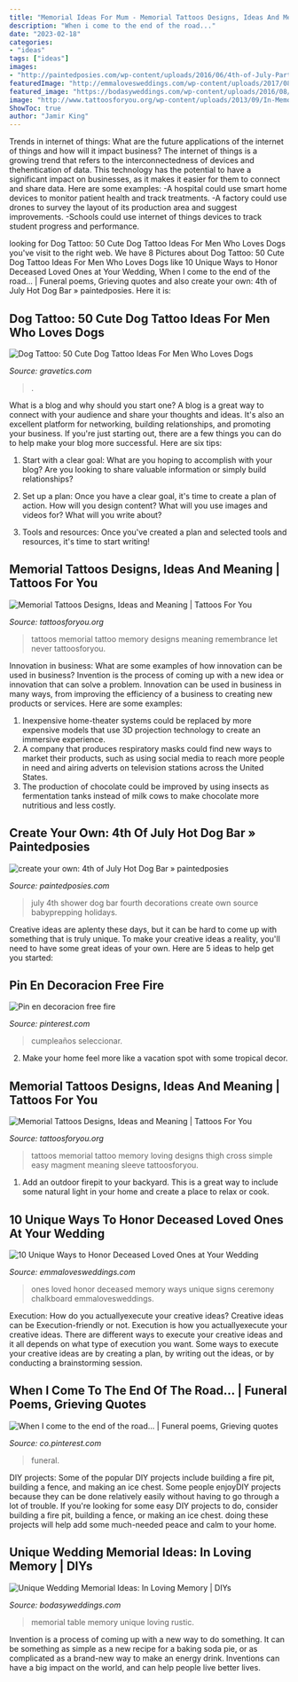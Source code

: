 ```yaml
---
title: "Memorial Ideas For Mum - Memorial Tattoos Designs, Ideas And Meaning"
description: "When i come to the end of the road..."
date: "2023-02-18"
categories:
- "ideas"
tags: ["ideas"]
images:
- "http://paintedposies.com/wp-content/uploads/2016/06/4th-of-July-Party-Ideas-paintedposies.com_.jpg"
featuredImage: "http://emmalovesweddings.com/wp-content/uploads/2017/08/in-memory-of-loved-ones-at-ceremony-with-chalkboard-signs.jpg"
featured_image: "https://bodasyweddings.com/wp-content/uploads/2016/08/wedding-memorial-tables-1.jpg"
image: "http://www.tattoosforyou.org/wp-content/uploads/2013/09/In-Memory-of-Tattoo-768x1024.jpg"
ShowToc: true
author: "Jamir King"
---
```



Trends in internet of things: What are the future applications of the internet of things and how will it impact business?
The internet of things is a growing trend that refers to the interconnectedness of devices and thehentication of data. This technology has the potential to have a significant impact on businesses, as it makes it easier for them to connect and share data. Here are some examples: 
-A hospital could use smart home devices to monitor patient health and track treatments. 
-A factory could use drones to survey the layout of its production area and suggest improvements. 
-Schools could use internet of things devices to track student progress and performance.

	

		
looking for Dog Tattoo: 50 Cute Dog Tattoo Ideas For Men Who Loves Dogs you've visit to the right web. We have 8 Pictures about Dog Tattoo: 50 Cute Dog Tattoo Ideas For Men Who Loves Dogs like 10 Unique Ways to Honor Deceased Loved Ones at Your Wedding, When I come to the end of the road... | Funeral poems, Grieving quotes and also create your own: 4th of July Hot Dog Bar » paintedposies. Here it is:
		
    
## Dog Tattoo: 50 Cute Dog Tattoo Ideas For Men Who Loves Dogs

<img loading=lazy src="https://www.gravetics.com/wp-content/uploads/2017/06/Wonderful-Dog-Tattoo-On-Neck.jpg" onerror="this.onerror=null;this.src='https://tse1.mm.bing.net/th?id=OIP.-6KfnUc9ej6tl5oQeyO1ugHaJ4&amp;pid=15.1';" alt="Dog Tattoo: 50 Cute Dog Tattoo Ideas For Men Who Loves Dogs">

_Source: gravetics.com_

>. 

	

What is a blog and why should you start one?
A blog is a great way to connect with your audience and share your thoughts and ideas. It's also an excellent platform for networking, building relationships, and promoting your business. If you're just starting out, there are a few things you can do to help make your blog more successful. Here are six tips:
1. Start with a clear goal: What are you hoping to accomplish with your blog? Are you looking to share valuable information or simply build relationships?

2. Set up a plan: Once you have a clear goal, it's time to create a plan of action. How will you design content? What will you use images and videos for? What will you write about?

3. Tools and resources: Once you've created a plan and selected tools and resources, it's time to start writing!

    
## Memorial Tattoos Designs, Ideas And Meaning | Tattoos For You

<img loading=lazy src="http://www.tattoosforyou.org/wp-content/uploads/2013/09/In-Memory-of-Tattoo-768x1024.jpg" onerror="this.onerror=null;this.src='https://tse3.mm.bing.net/th?id=OIP.S1PcYgy4-zsc2wJgJCUiNQHaJ4&amp;pid=15.1';" alt="Memorial Tattoos Designs, Ideas and Meaning | Tattoos For You">

_Source: tattoosforyou.org_

>tattoos memorial tattoo memory designs meaning remembrance let never tattoosforyou. 

	

Innovation in business: What are some examples of how innovation can be used in business?
Invention is the process of coming up with a new idea or innovation that can solve a problem. Innovation can be used in business in many ways, from improving the efficiency of a business to creating new products or services. Here are some examples: 
1. Inexpensive home-theater systems could be replaced by more expensive models that use 3D projection technology to create an immersive experience. 
2. A company that produces respiratory masks could find new ways to market their products, such as using social media to reach more people in need and airing adverts on television stations across the United States. 
3. The production of chocolate could be improved by using insects as fermentation tanks instead of milk cows to make chocolate more nutritious and less costly. 

    
## Create Your Own: 4th Of July Hot Dog Bar » Paintedposies

<img loading=lazy src="http://paintedposies.com/wp-content/uploads/2016/06/4th-of-July-Party-Ideas-paintedposies.com_.jpg" onerror="this.onerror=null;this.src='https://tse3.mm.bing.net/th?id=OIP.pk0YX9KF42hAw_UEPSBkRAHaK8&amp;pid=15.1';" alt="create your own: 4th of July Hot Dog Bar » paintedposies">

_Source: paintedposies.com_

>july 4th shower dog bar fourth decorations create own source babyprepping holidays. 

	

Creative ideas are aplenty these days, but it can be hard to come up with something that is truly unique. To make your creative ideas a reality, you'll need to have some great ideas of your own. Here are 5 ideas to help get you started: 

    
## Pin En Decoracion Free Fire

<img loading=lazy src="https://i.pinimg.com/736x/52/e1/52/52e1528d6416d85d1579e96c80449687.jpg" onerror="this.onerror=null;this.src='https://tse1.mm.bing.net/th?id=OIP.Mtr8UbF90BVF-Oc850cjBAHaLy&amp;pid=15.1';" alt="Pin en decoracion free fire">

_Source: pinterest.com_

>cumpleaños seleccionar. 

	

2. Make your home feel more like a vacation spot with some tropical decor.

    
## Memorial Tattoos Designs, Ideas And Meaning | Tattoos For You

<img loading=lazy src="http://www.tattoosforyou.org/wp-content/uploads/2013/09/Loving-Memory-Tattoos.jpg" onerror="this.onerror=null;this.src='https://tse2.mm.bing.net/th?id=OIP.sDyZq0Dw7mqZggvkAurGLQHaMZ&amp;pid=15.1';" alt="Memorial Tattoos Designs, Ideas and Meaning | Tattoos For You">

_Source: tattoosforyou.org_

>tattoos memorial tattoo memory loving designs thigh cross simple easy magment meaning sleeve tattoosforyou. 

	

1. Add an outdoor firepit to your backyard. This is a great way to include some natural light in your home and create a place to relax or cook. 

    
## 10 Unique Ways To Honor Deceased Loved Ones At Your Wedding

<img loading=lazy src="http://emmalovesweddings.com/wp-content/uploads/2017/08/in-memory-of-loved-ones-at-ceremony-with-chalkboard-signs.jpg" onerror="this.onerror=null;this.src='https://tse3.mm.bing.net/th?id=OIP.ZGn939Nf6Iu0vPcm26DmRgHaLH&amp;pid=15.1';" alt="10 Unique Ways to Honor Deceased Loved Ones at Your Wedding">

_Source: emmalovesweddings.com_

>ones loved honor deceased memory ways unique signs ceremony chalkboard emmalovesweddings. 

	

Execution: How do you actuallyexecute your creative ideas?
Creative ideas can be Execution-friendly or not. Execution is how you actuallyexecute your creative ideas. There are different ways to execute your creative ideas and it all depends on what type of execution you want. Some ways to execute your creative ideas are by creating a plan, by writing out the ideas, or by conducting a brainstorming session.

    
## When I Come To The End Of The Road... | Funeral Poems, Grieving Quotes

<img loading=lazy src="https://i.pinimg.com/736x/9a/af/d2/9aafd2a6c1cea31a953932b1cb30eb45--granny-quotes-dad-poems.jpg" onerror="this.onerror=null;this.src='https://tse4.mm.bing.net/th?id=OIP.MQggcl6qPLVMNCI-50CHXQAAAA&amp;pid=15.1';" alt="When I come to the end of the road... | Funeral poems, Grieving quotes">

_Source: co.pinterest.com_

>funeral. 

	

DIY projects: Some of the popular DIY projects include building a fire pit, building a fence, and making an ice chest.
Some people enjoyDIY projects because they can be done relatively easily without having to go through a lot of trouble. If you're looking for some easy DIY projects to do, consider building a fire pit, building a fence, or making an ice chest. doing these projects will help add some much-needed peace and calm to your home.

    
## Unique Wedding Memorial Ideas: In Loving Memory | DIYs

<img loading=lazy src="https://bodasyweddings.com/wp-content/uploads/2016/08/wedding-memorial-tables-1.jpg" onerror="this.onerror=null;this.src='https://tse3.mm.bing.net/th?id=OIP.DmdQNsvxhBWdplyw1Lc4lwHaLG&amp;pid=15.1';" alt="Unique Wedding Memorial Ideas: In Loving Memory | DIYs">

_Source: bodasyweddings.com_

>memorial table memory unique loving rustic. 

	

Invention is a process of coming up with a new way to do something. It can be something as simple as a new recipe for a baking soda pie, or as complicated as a brand-new way to make an energy drink. Inventions can have a big impact on the world, and can help people live better lives.

